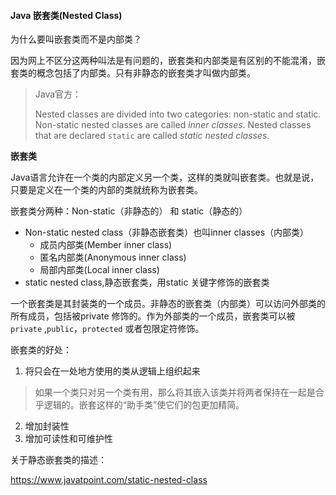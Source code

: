 #### Java 嵌套类(Nested Class)

为什么要叫嵌套类而不是内部类？

因为网上不区分这两种叫法是有问题的，嵌套类和内部类是有区别的不能混淆，嵌套类的概念包括了内部类。只有非静态的嵌套类才叫做内部类。

> Java官方： 
>
> Nested classes are divided into two categories: non-static and static. Non-static nested classes are called *inner classes*. Nested classes that are declared `static` are called *static nested classes*.



**嵌套类**

Java语言允许在一个类的内部定义另一个类，这样的类就叫嵌套类。也就是说，只要是定义在一个类的内部的类就统称为嵌套类。

嵌套类分两种：Non-static（非静态的） 和 static（静态的）

- Non-static nested class（非静态嵌套类）也叫inner classes（内部类）
  - 成员内部类(Member inner class)
  - 匿名内部类(Anonymous inner class)
  - 局部内部类(Local inner class)
- static nested class,静态嵌套类，用static 关键字修饰的嵌套类



一个嵌套类是其封装类的一个成员。非静态的嵌套类（内部类）可以访问外部类的所有成员，包括被private 修饰的。作为外部类的一个成员，嵌套类可以被`private` ,`public`，`protected` 或者包限定符修饰。



嵌套类的好处：

1. 将只会在一处地方使用的类从逻辑上组织起来

> 如果一个类只对另一个类有用，那么将其嵌入该类并将两者保持在一起是合乎逻辑的。嵌套这样的“助手类”使它们的包更加精简。

2. 增加封装性
3. 增加可读性和可维护性



关于静态嵌套类的描述：

<https://www.javatpoint.com/static-nested-class>
